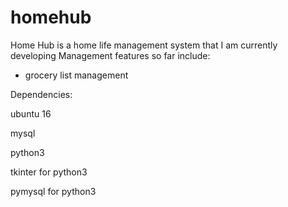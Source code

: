 # homehub
Home Hub is a home life management system that I am currently developing
Management features so far include:
- grocery list management

Dependencies:

ubuntu 16

mysql

python3

tkinter for python3

pymysql for python3
